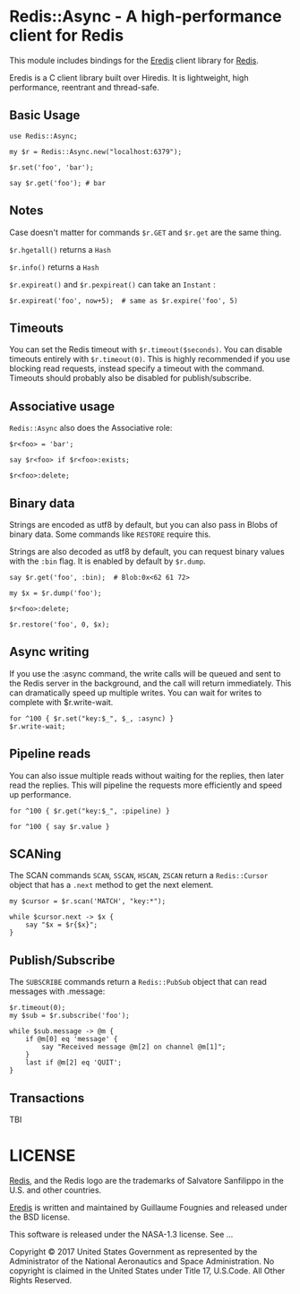 # Redis::Async - A high-performance client for Redis

This module includes bindings for the
[Eredis](https://github.com/EulerianTechnologies/eredis) client
library for [Redis](https://redis.io).

Eredis is a C client library built over Hiredis. It is lightweight,
high performance, reentrant and thread-safe.

## Basic Usage

    use Redis::Async;

    my $r = Redis::Async.new("localhost:6379");

    $r.set('foo', 'bar');

    say $r.get('foo'); # bar

## Notes

Case doesn't matter for commands `$r.GET` and `$r.get` are the same thing.

`$r.hgetall()` returns a `Hash`

`$r.info()` returns a `Hash`

`$r.expireat()` and `$r.pexpireat()` can take an `Instant` :

    $r.expireat('foo', now+5);  # same as $r.expire('foo', 5)

## Timeouts

You can set the Redis timeout with `$r.timeout($seconds)`.  You can
disable timeouts entirely with `$r.timeout(0)`. This is highly
recommended if you use blocking read requests, instead specify a
timeout with the command.  Timeouts should probably also be disabled
for publish/subscribe.

## Associative usage

`Redis::Async` also does the Associative role:

    $r<foo> = 'bar';

    say $r<foo> if $r<foo>:exists;

    $r<foo>:delete;

## Binary data

Strings are encoded as utf8 by default, but you can also pass in Blobs
of binary data.  Some commands like `RESTORE` require this.

Strings are also decoded as utf8 by default, you can request binary
values with the `:bin` flag.  It is enabled by default by `$r.dump`.

    say $r.get('foo', :bin);  # Blob:0x<62 61 72>

    my $x = $r.dump('foo');

    $r<foo>:delete;

    $r.restore('foo', 0, $x);

## Async writing

If you use the :async command, the write calls will be queued and sent
to the Redis server in the background, and the call will return
immediately.  This can dramatically speed up multiple writes.
You can wait for writes to complete with $r.write-wait.

    for ^100 { $r.set("key:$_", $_, :async) }
    $r.write-wait;

## Pipeline reads

You can also issue multiple reads without waiting for the replies,
then later read the replies.  This will pipeline the requests more
efficiently and speed up performance.

    for ^100 { $r.get("key:$_", :pipeline) }

    for ^100 { say $r.value }

## SCANing

The SCAN commands `SCAN`, `SSCAN`, `HSCAN`, `ZSCAN` return a
`Redis::Cursor` object that has a `.next` method to get the next
element.

    my $cursor = $r.scan('MATCH', "key:*"); 

    while $cursor.next -> $x {
        say "$x = $r{$x}";
    }

## Publish/Subscribe

The `SUBSCRIBE` commands return a `Redis::PubSub` object that can
read messages with .message:

    $r.timeout(0);
    my $sub = $r.subscribe('foo');

    while $sub.message -> @m {
        if @m[0] eq 'message' {
            say "Received message @m[2] on channel @m[1]";
        }
        last if @m[2] eq 'QUIT';
    }

## Transactions

TBI

# LICENSE

[Redis](https://redis.io), and the Redis logo are the trademarks of
Salvatore Sanfilippo in the U.S. and other countries.

[Eredis](https://github.com/EulerianTechnologies/eredis) is written
and maintained by Guillaume Fougnies and released under the BSD
license.

This software is released under the NASA-1.3 license.  See ...

Copyright © 2017 United States Government as represented by the
Administrator of the National Aeronautics and Space Administration.
No copyright is claimed in the United States under Title 17,
U.S.Code. All Other Rights Reserved.

